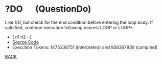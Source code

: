 # ?DO &emsp; (QuestionDo)
Like DO, but check for the end condition before entering the loop body. If satisfied, continue execution following nearest LOOP or LOOP+.
* ( n1 n2 - )
* [Source Code](../words/core/QuestionDo.cs)
* Execution Tokens: 1475238751 (interpreted) and 938367839 (compiled)


[BACK](builtins.md#QuestionDo)
